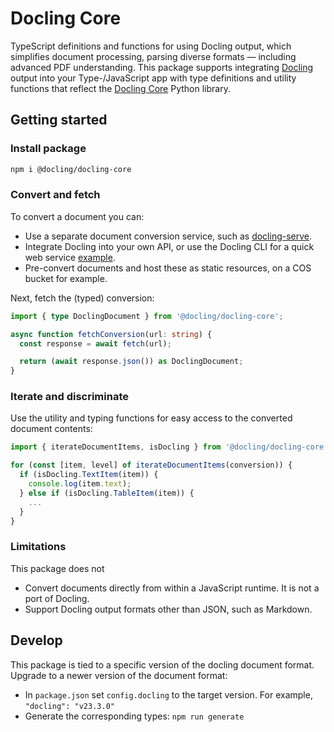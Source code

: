 # Docling Core

TypeScript definitions and functions for using Docling output, which simplifies document processing, parsing diverse formats — including advanced PDF understanding. This package supports integrating [Docling](https://docling.io) output into your Type-/JavaScript app with type definitions and utility functions that reflect the [Docling Core](https://github.com/docling-project/docling-core) Python library.

## Getting started

### Install package

```sh
npm i @docling/docling-core
```

### Convert and fetch

To convert a document you can:

- Use a separate document conversion service, such as [docling-serve](https://github.com/docling-project/docling-serve).
- Integrate Docling into your own API, or use the Docling CLI for a quick web service [example](https://github.com/docling-project/docling-ts/tree/main/examples/deno).
- Pre-convert documents and host these as static resources, on a COS bucket for example.

Next, fetch the (typed) conversion:

```ts
import { type DoclingDocument } from '@docling/docling-core';

async function fetchConversion(url: string) {
  const response = await fetch(url);

  return (await response.json()) as DoclingDocument;
}
```

### Iterate and discriminate

Use the utility and typing functions for easy access to the converted document contents:

```ts
import { iterateDocumentItems, isDocling } from '@docling/docling-core';

for (const [item, level] of iterateDocumentItems(conversion)) {
  if (isDocling.TextItem(item)) {
    console.log(item.text);
  } else if (isDocling.TableItem(item)) {
    ...
  }
}
```

### Limitations

This package does not

- Convert documents directly from within a JavaScript runtime. It is not a port of Docling.
- Support Docling output formats other than JSON, such as Markdown.

## Develop

This package is tied to a specific version of the docling document format. Upgrade to a newer version of the document format:

- In `package.json` set `config.docling` to the target version. For example, `"docling": "v23.3.0"`
- Generate the corresponding types: `npm run generate`
